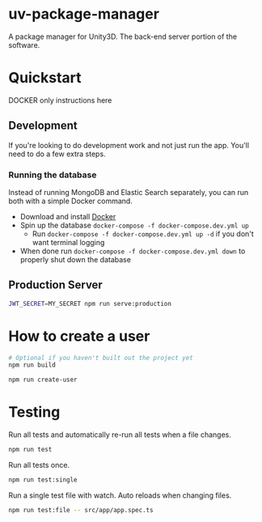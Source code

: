 # uv-package-manager

A package manager for Unity3D. The back-end server portion of the software.

# Quickstart

DOCKER only instructions here

## Development

If you're looking to do development work and not just run the app. You'll need to do a
few extra steps.

### Running the database

Instead of running MongoDB and Elastic Search separately, you can run both with a simple
Docker command.

* Download and install [Docker](https://www.docker.com/)
* Spin up the database `docker-compose -f docker-compose.dev.yml up`
  * Run `docker-compose -f docker-compose.dev.yml up -d` if you don't want terminal logging
* When done run `docker-compose -f docker-compose.dev.yml down` to properly shut down the database

## Production Server

```bash
JWT_SECRET=MY_SECRET npm run serve:production
```

# How to create a user

```bash
# Optional if you haven't built out the project yet
npm run build

npm run create-user
```

# Testing

Run all tests and automatically re-run all tests when a file changes.

```bash
npm run test
```

Run all tests once.

```bash
npm run test:single
```

Run a single test file with watch. Auto reloads when changing files.

```bash
npm run test:file -- src/app/app.spec.ts
```
